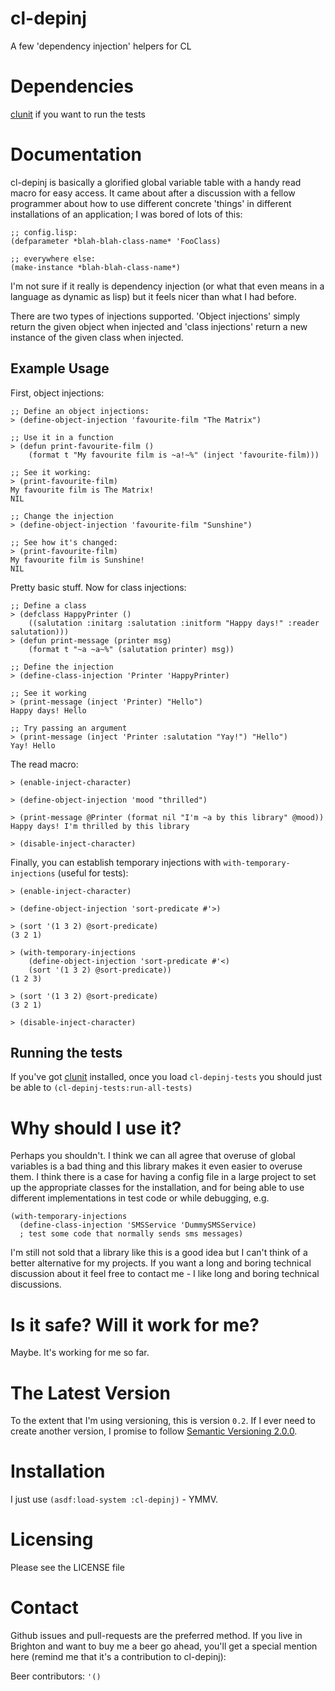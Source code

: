 cl-depinj
=========

A few 'dependency injection' helpers for CL


Dependencies
============

[clunit](https://github.com/tgutu/clunit) if you want to run the tests


Documentation
=============

cl-depinj is basically a glorified global variable table with a handy read macro for easy access. It came about after a discussion with a fellow programmer about how to use different concrete 'things' in different installations of an application; I was bored of lots of this:

    ;; config.lisp:
    (defparameter *blah-blah-class-name* 'FooClass)

    ;; everywhere else:
    (make-instance *blah-blah-class-name*)


I'm not sure if it really is dependency injection (or what that even means in a language as dynamic as lisp) but it feels nicer than what I had before.

There are two types of injections supported. 'Object injections' simply return the given object when injected and 'class injections' return a new instance of the given class when injected.


Example Usage
-------------

First, object injections:

    ;; Define an object injections:
    > (define-object-injection 'favourite-film "The Matrix")

    ;; Use it in a function
    > (defun print-favourite-film ()
        (format t "My favourite film is ~a!~%" (inject 'favourite-film)))

    ;; See it working:
    > (print-favourite-film)
    My favourite film is The Matrix!
    NIL

    ;; Change the injection
    > (define-object-injection 'favourite-film "Sunshine")

    ;; See how it's changed:
    > (print-favourite-film)
    My favourite film is Sunshine!
    NIL

Pretty basic stuff. Now for class injections:

    ;; Define a class
    > (defclass HappyPrinter ()
        ((salutation :initarg :salutation :initform "Happy days!" :reader salutation)))
    > (defun print-message (printer msg)
        (format t "~a ~a~%" (salutation printer) msg))

    ;; Define the injection
    > (define-class-injection 'Printer 'HappyPrinter)

    ;; See it working
    > (print-message (inject 'Printer) "Hello")
    Happy days! Hello

    ;; Try passing an argument
    > (print-message (inject 'Printer :salutation "Yay!") "Hello")
    Yay! Hello

The read macro:

    > (enable-inject-character)

    > (define-object-injection 'mood "thrilled")

    > (print-message @Printer (format nil "I'm ~a by this library" @mood))
    Happy days! I'm thrilled by this library

    > (disable-inject-character)


Finally, you can establish temporary injections with `with-temporary-injections` (useful for tests):

    > (enable-inject-character)

    > (define-object-injection 'sort-predicate #'>)

    > (sort '(1 3 2) @sort-predicate)
    (3 2 1)

    > (with-temporary-injections
        (define-object-injection 'sort-predicate #'<)
        (sort '(1 3 2) @sort-predicate))
    (1 2 3)

    > (sort '(1 3 2) @sort-predicate)
    (3 2 1)

    > (disable-inject-character)

Running the tests
-----------------

If you've got [clunit](https://github.com/tgutu/clunit) installed, once you load `cl-depinj-tests` you should just be able to `(cl-depinj-tests:run-all-tests)`


Why should I use it?
====================

Perhaps you shouldn't. I think we can all agree that overuse of global variables is a bad thing and this library makes it even easier to overuse them. I think there is a case for having a config file in a large project to set up the appropriate classes for the installation, and for being able to use different implementations in test code or while debugging, e.g.

    (with-temporary-injections
      (define-class-injection 'SMSService 'DummySMSService)
      ; test some code that normally sends sms messages)

I'm still not sold that a library like this is a good idea but I can't think of a better alternative for my projects. If you want a long and boring technical discussion about it feel free to contact me - I like long and boring technical discussions.


Is it safe? Will it work for me?
================================

Maybe. It's working for me so far.


The Latest Version
==================

To the extent that I'm using versioning, this is version `0.2`. If I ever need to create another version, I promise to follow [Semantic Versioning 2.0.0](http://semver.org/spec/v2.0.0.html).


Installation
============

I just use `(asdf:load-system :cl-depinj)` - YMMV.


Licensing
=========

Please see the LICENSE file


Contact
=======

Github issues and pull-requests are the preferred method. If you live in Brighton and want to buy me a beer go ahead, you'll get a special mention here (remind me that it's a contribution to cl-depinj):

Beer contributors: `'()`
